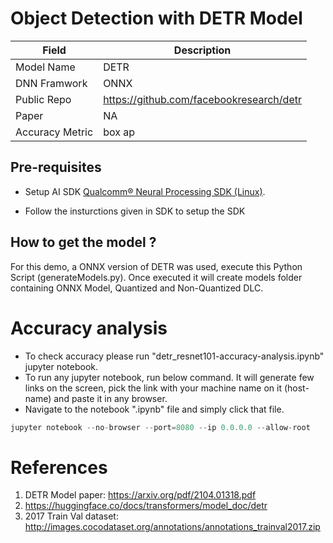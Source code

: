 # Object Detection with DETR Model

| Field | Description |
| --- | --- |
| Model Name | DETR |
| DNN Framwork | ONNX |
| Public Repo  | https://github.com/facebookresearch/detr |
| Paper        | NA |
| Accuracy Metric | box ap |

## Pre-requisites

- Setup AI SDK <a href="https://qpm.qualcomm.com/#/main/tools/details/qualcomm_neural_processing_sdk"> Qualcomm® Neural Processing SDK (Linux)</a>. 

- Follow the insturctions given in SDK to setup the SDK 

## How to get the model ? 

For this demo, a ONNX version of DETR was used, execute this Python Script (generateModels.py). Once executed it will create models folder containing ONNX Model,
Quantized and Non-Quantized DLC.


# Accuracy analysis

- To check accuracy please run "detr_resnet101-accuracy-analysis.ipynb" jupyter notebook.
- To run any jupyter notebook, run below command. It will generate few links on the screen, pick the link with your machine name on it (host-name) and paste it in any browser.
- Navigate to the notebook ".ipynb" file and simply click that file.
```python
jupyter notebook --no-browser --port=8080 --ip 0.0.0.0 --allow-root
```

# References

1. DETR Model paper: https://arxiv.org/pdf/2104.01318.pdf
2. https://huggingface.co/docs/transformers/model_doc/detr
3. 2017 Train Val dataset:  http://images.cocodataset.org/annotations/annotations_trainval2017.zip
